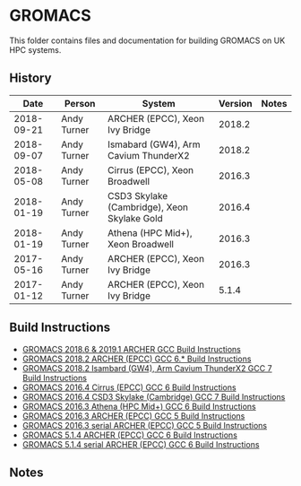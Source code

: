 GROMACS
=======

This folder contains files and documentation for building GROMACS on UK HPC systems.

History
-------

Date | Person | System | Version | Notes
---- | -------|--------|---------|------
2018-09-21 | Andy Turner | ARCHER (EPCC), Xeon Ivy Bridge | 2018.2 | 
2018-09-07 | Andy Turner | Ismabard (GW4), Arm Cavium ThunderX2 | 2018.2 | 
2018-05-08 | Andy Turner | Cirrus (EPCC), Xeon Broadwell | 2016.3 | 
2018-01-19 | Andy Turner | CSD3 Skylake (Cambridge), Xeon Skylake Gold | 2016.4 | 
2018-01-19 | Andy Turner | Athena (HPC Mid+), Xeon Broadwell | 2016.3 | 
2017-05-16 | Andy Turner | ARCHER (EPCC), Xeon Ivy Bridge | 2016.3 | 
2017-01-12 | Andy Turner | ARCHER (EPCC), Xeon Ivy Bridge | 5.1.4 | 

Build Instructions
------------------

* [GROMACS 2018.6 & 2019.1 ARCHER GCC Build Instructions](build_gromacs_2018.6.md)
* [GROMACS 2018.2 ARCHER (EPCC) GCC 6.* Build Instructions](ARCHER_2018.2_gcc6_ivybrg.md)
* [GROMACS 2018.2 Isambard (GW4), Arm Cavium ThunderX2 GCC 7 Build Instructions](Isambard_2018.2_gcc7.md)
* [GROMACS 2016.4 Cirrus (EPCC) GCC 6 Build Instructions](Cirrus_2016.3_gcc6.md)
* [GROMACS 2016.4 CSD3 Skylake (Cambridge) GCC 7 Build Instructions](CSD3Skylake_2016.4_gcc7.md)
* [GROMACS 2016.3 Athena (HPC Mid+) GCC 6 Build Instructions](Athena_2016.3_gcc6.md)
* [GROMACS 2016.3 ARCHER (EPCC) GCC 5 Build Instructions](ARCHER_2016.3_gcc5_ivybrg.md)
* [GROMACS 2016.3 serial ARCHER (EPCC) GCC 5 Build Instructions](ARCHER_2016.3_gcc5_serial_x86-64.md)
* [GROMACS 5.1.4 ARCHER (EPCC) GCC 6 Build Instructions](ARCHER_5.1.4_gcc6_ivybrg.md)
* [GROMACS 5.1.4 serial ARCHER (EPCC) GCC 6 Build Instructions](ARCHER_5.1.4_gcc6_serial_x86-64.md)

Notes
-----


